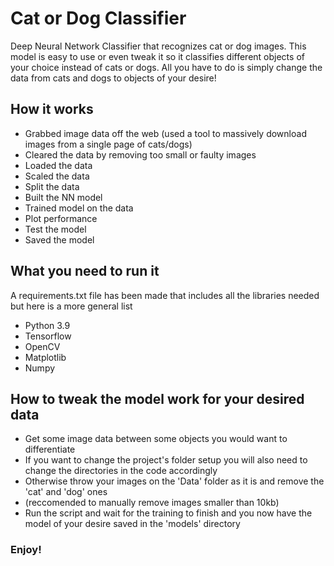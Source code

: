 # Cat or Dog Classifier
Deep Neural Network Classifier that recognizes cat or dog images. This model is easy to use or even tweak it so it classifies different objects of your choice instead of cats or dogs. All you have to do is simply change the data from cats and dogs to objects of your desire!

## How it works
- Grabbed image data off the web (used a tool to massively download images from a single page of cats/dogs)
- Cleared the data by removing too small or faulty images 
- Loaded the data
- Scaled the data
- Split the data
- Built the NN model
- Trained model on the data
- Plot performance
- Test the model
- Saved the model

## What you need to run it
A requirements.txt file has been made that includes all the libraries needed but here is a more general list
- Python 3.9
- Tensorflow
- OpenCV
- Matplotlib
- Numpy

## How to tweak the model work for your desired data
- Get some image data between some objects you would want to differentiate
- If you want to change the project's folder setup you will also need to change the directories in the code accordingly
- Otherwise throw your images on the 'Data' folder as it is and remove the 'cat' and 'dog' ones
- (reccomended to manually remove images smaller than 10kb)
- Run the script and wait for the training to finish and you now have the model of your desire saved in the 'models' directory

### Enjoy!

